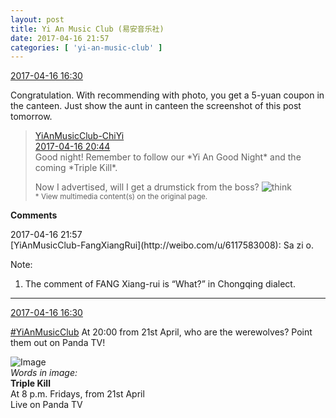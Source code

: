 ```yaml
---
layout: post
title: Yi An Music Club (易安音乐社)
date: 2017-04-16 21:57
categories: [ 'yi-an-music-club' ]
---
```


<div class="weibo-info">
  <a href="http://weibo.com/6094546964/EEMxIgGoQ">2017-04-16 16:30</a>
</div>

Congratulation. With recommending with photo, you get a 5-yuan coupon in the canteen. Just show the aunt in canteen the screenshot of this post tomorrow.

<!-- more -->

> <div class="weibo-post-name">
>   <a href="http://weibo.com/u/6117581836">YiAnMusicClub-ChiYi</a>
> </div>
> <div class="weibo-info">
>   <a href="http://weibo.com/6117581836/EEOd71jur">2017-04-16 20:44</a>
> </div>
> Good night! Remember to follow our *Yi An Good Night* and the coming *Triple Kill*.  
>   
> Now I advertised, will I get a drumstick from the boss? ![think](http://img.t.sinajs.cn/t4/appstyle/expression/ext/normal/e9/sk_org.gif)  
> <small>* View multimedia content(s) on the original page.</small>

**Comments**

<div class="weibo-info">2017-04-16 21:57</div>
[YiAnMusicClub-FangXiangRui](http://weibo.com/u/6117583008): Sa zi o.

Note:
1. The comment of FANG Xiang-rui is “What?” in Chongqing dialect.

---

<div class="weibo-info">
  <a href="http://weibo.com/6094546964/EEMxIgGoQ">2017-04-16 16:30</a>
</div>

[#YiAnMusicClub](http://weibo.com/p/100808beae2e3e05b17b64f63ebedca39f19b2) At 20:00 from 21st April, who are the werewolves? Point them out on Panda TV!

![Image](http://wx4.sinaimg.cn/mw690/006Es64Agy1fenel8uw59j31jk2bcqv9.jpg)  
*Words in image:*  
**Triple Kill**  
At 8 p.m. Fridays, from 21st April  
Live on Panda TV
